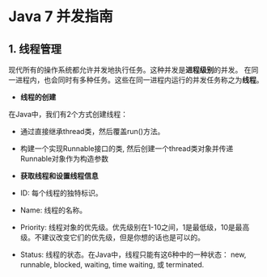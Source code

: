 # Java 7 并发指南

## 1. 线程管理

现代所有的操作系统都允许并发地执行任务。这种并发是**进程级别**的并发。
在同一进程内，也会同时有多种任务。这些在同一进程内运行的并发任务称之为**线程**。

+ **线程的创建**

在Java中，我们有2个方式创建线程：

+ 通过直接继承thread类，然后覆盖run()方法。
+ 构建一个实现Runnable接口的类, 然后创建一个thread类对象并传递Runnable对象作为构造参数

+ **获取线程和设置线程信息**

+ ID: 每个线程的独特标识。
+ Name: 线程的名称。
+ Priority: 线程对象的优先级。优先级别在1-10之间，1是最低级，10是最高级。不建议改变它们的优先级，但是你想的话也是可以的。
+ Status: 线程的状态。在Java中，线程只能有这6种中的一种状态： new, runnable, blocked, waiting, time waiting, 或 terminated.
